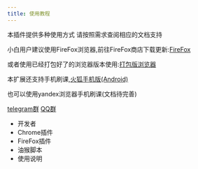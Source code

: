 ```yaml
---
title: 使用教程
---
```

本插件提供多种使用方式
请按照需求查阅相应的文档支持

小白用户建议使用FireFox浏览器,前往FireFox商店下载更新:[FireFox](/1-UserGuide/1-2-firefox.html)

或者使用已经打包好了的浏览器版本使用:[打包版浏览器](/1-UserGuide/1-1-chrome.html#%E6%8B%96%E6%8B%BD%E5%AE%89%E8%A3%85crx%E6%A8%A1%E5%BC%8F)

本扩展还支持手机刷课,[火狐手机版(Android)](/1-UserGuide/1-2-firefox.html#%E7%81%AB%E7%8B%90%E6%89%8B%E6%9C%BA%E7%89%88-android)

也可以使用yandex浏览器手机刷课(文档待完善)

[telegram群](https://t.me/joinchat/MHU8Gg2fP3Q51HLY2wqmQA) [QQ群](https://shang.qq.com/wpa/qunwpa?idkey=9bddd2564d84bd999940de422d1c0c70f87ecaf02fe9d7c60389fc2b376179eb)

- 开发者
- Chrome插件
- FireFox插件
- 油猴脚本
- 使用说明